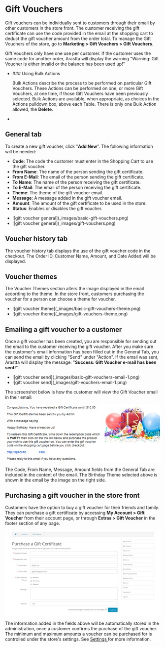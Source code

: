 Gift Vouchers
=============

Gift vouchers can be individually sent to customers through their email by other customers in the store front. The customer receiving the gift certificate can use the code provided in the email at the shopping cart to deduct the gift voucher amount from the order total. To manage the Gift Vouchers of the store, go to **Marketing > Gift Vouchers > Gift Vouchers**.

<div class="uk-alert uk-alert-info uk-margin-small-left uk-margin-small-right"><i class="uk-icon-info-circle"></i> Gift Vouchers only have one use per customer. If the customer uses the same code for another order, Arastta will display the warning "Warning: Gift Voucher is either invalid or the balance has been used up!"</div>

<ul id="doc-tabs" class="uk-switcher uk-margin">
    <li markdown="1">### Using Bulk Actions

Bulk Actions describe the process to be performed on particular Gift Vouchers. These Actions can be performed on one, or more Gift Vouchers, at one time, if those Gift Vouchers have been previously selected. Bulk Actions are available, when appropriate, as choices in the Actions pulldown box, above each Table. There is only one Bulk Action allowed, the **Delete**.</li>
    <li></li>
</ul>

General tab
-----------

To create a new gift voucher, click "**Add New**". The following information will be needed:

- **Code**: The code the customer must enter in the Shopping Cart to use the gift voucher.
- **From Name**: The name of the person sending the gift certificate.
- **From E-Mail**: The email of the person sending the gift certificate.
- **To Name**: The name of the person receiving the gift certificate.
- **To E-Mail**: The email of the person receiving the gift certificate.
- **Theme**: The theme of the gift voucher email.
- **Message**: A message added in the gift voucher email.
- **Amount**: The amount of the gift certificate to be used in the store.
- **Status**: Enables or disables the gift voucher.

<ul id="doc-tabs" class="uk-switcher uk-margin">
    <li markdown="1">![gift voucher general](_images/basic-gift-vouchers.png)</li>
    <li markdown="1">![gift voucher general](_images/gift-vouchers.png)</li>
</ul>

Voucher history tab
-------------------

The voucher history tab displays the use of the gift voucher code in the checkout. The Order ID, Customer Name, Amount, and Date Added will be displayed.

Voucher themes
--------------

The Voucher Themes section alters the image displayed in the email according to the theme. In the store front, customers purchasing the voucher for a person can choose a theme for voucher.

<ul id="doc-tabs" class="uk-switcher uk-margin">
    <li markdown="1">![gift voucher theme](_images/basic-gift-vouchers-theme.png)</li>
    <li markdown="1">![gift voucher theme](_images/gift-vouchers-theme.png)</li>
</ul>

Emailing a gift voucher to a customer
-------------------------------------

Once a gift voucher has been created, you are responsible for sending out the email to the customer receiving the gift voucher. After you make sure the customer's email information has been filled out in the General Tab, you can send the email by clicking "Send" under "Action". If the email was sent, Arastta will display the message: "**Success: Gift Voucher e-mail has been sent!**".

<ul id="doc-tabs" class="uk-switcher uk-margin">
    <li markdown="1">![gift voucher send](_images/basic-gift-vouchers-email-1.png)</li>
    <li markdown="1">![gift voucher send](_images/gift-vouchers-email-1.png)</li>
</ul>

The screenshot below is how the customer will view the Gift Voucher email in their email:

![gift voucher email](_images/gift-vouchers-email-2.png)

The Code, From Name, Message, Amount fields from the General Tab are included in the content of the email. The Birthday Theme selected above is shown in the email by the image on the right side.

Purchasing a gift voucher in the store front
--------------------------------------------

Customers have the option to buy a gift voucher for their friends and family. They can purchase a gift certificate by accessing **My Account > Gift Voucher** from their account page, or through **Extras > Gift Voucher** in the footer section of any page.

![purchase gift certificate](_images/gift-vouchers-purchase.png)

The information added in the fields above will be automatically stored in the administration, once a customer confirms the purchase of the gift voucher. The minimum and maximum amounts a voucher can be purchased for is controlled under the store's settings. See [Settings ](docs/user-manual/system/settings/option)for more information.

